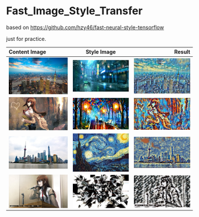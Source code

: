# Fast_Image_Style_Transfer
based on https://github.com/hzy46/fast-neural-style-tensorflow

just for practice.

| Content Image | Style Image | Result |
| :------------ |:---------------:| -----:|
|<img src="https://github.com/cruzsoma/Fast_Image_Style_Transfer/blob/master/images/test3.jpg" width="300" />|<img src="https://github.com/cruzsoma/Fast_Image_Style_Transfer/blob/master/images/CyberPunk4.jpg" width="300" />|<img src="https://github.com/cruzsoma/Fast_Image_Style_Transfer/blob/master/images/CyberPunk4-test3.jpg" width="300" />|
|<img src="https://github.com/cruzsoma/Fast_Image_Style_Transfer/blob/master/images/SG3.jpg" width="300" />|<img src="https://github.com/cruzsoma/Fast_Image_Style_Transfer/blob/master/images/fantasy.jpg" width="300" />|<img src="https://github.com/cruzsoma/Fast_Image_Style_Transfer/blob/master/images/fantasy-SG3.jpg" width="300" />|
|<img src="https://github.com/cruzsoma/Fast_Image_Style_Transfer/blob/master/images/test2.jpg" width="300" />|<img src="https://github.com/cruzsoma/Fast_Image_Style_Transfer/blob/master/images/starry.jpg" width="300" />|<img src="https://github.com/cruzsoma/Fast_Image_Style_Transfer/blob/master/images/starry-test2.jpg" width="300" />|
|<img src="https://github.com/cruzsoma/Fast_Image_Style_Transfer/blob/master/images/SG1.jpg" width="300" />|<img src="https://github.com/cruzsoma/Fast_Image_Style_Transfer/blob/master/images/mgs.jpg" width="300" />|<img src="https://github.com/cruzsoma/Fast_Image_Style_Transfer/blob/master/images/mgs-SG1.jpg" width="300" />|
